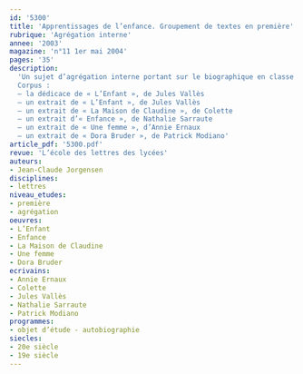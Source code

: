 ```yaml
---
id: '5300'
title: 'Apprentissages de l’enfance. Groupement de textes en première'
rubrique: 'Agrégation interne'
annee: '2003'
magazine: 'n°11 1er mai 2004'
pages: '35'
description: 
  'Un sujet d’agrégation interne portant sur le biographique en classe de première : « Dans le cadre de l’objet d’étude “le biographique” en classe de première, vous entreprendrez l’étude du groupement de textes ci-dessous. Vous définirez votre projet d’ensemble ainsi que ses modalités d’exécution. »
  Corpus :
  – la dédicace de « L’Enfant », de Jules Vallès
  – un extrait de « L’Enfant », de Jules Vallès
  – un extrait de « La Maison de Claudine », de Colette
  – un extrait d’« Enfance », de Nathalie Sarraute
  – un extrait de « Une femme », d’Annie Ernaux
  – un extrait de « Dora Bruder », de Patrick Modiano'
article_pdf: '5300.pdf'
revue: 'L’école des lettres des lycées'
auteurs:
- Jean-Claude Jorgensen
disciplines:
- lettres
niveau_etudes:
- première
- agrégation
oeuvres:
- L’Enfant
- Enfance
- La Maison de Claudine
- Une femme
- Dora Bruder
ecrivains:
- Annie Ernaux
- Colette
- Jules Vallès
- Nathalie Sarraute
- Patrick Modiano
programmes:
- objet d’étude - autobiographie
siecles:
- 20e siècle
- 19e siècle
---
```

